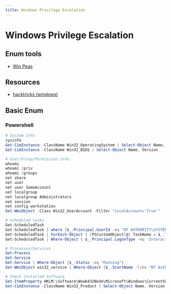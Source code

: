 ```yaml
---
title: Windows Privilege Escalation
---
```


# Windows Privilege Escalation
## Enum tools
- [Win Peas](https://github.com/carlospolop/PEASS-ng/tree/master/winPEAS)

## Resources
- [hacktricks (windows)](https://book.hacktricks.xyz/windows-hardening/windows-local-privilege-escalation)

## Basic Enum

### Powershell
```powershell
# System info
sysinfo
Get-CimInstance -ClassName Win32_OperatingSystem | Select-Object Name, Version, OSArchitecture
Get-CimInstance -ClassName Win32_BIOS | Select-Object Name, Version

# User/Group/Permission info
whoami
whoami /priv
whoami /groups
net share
net user
net user SomeAccount
net localgroup
net localgroup Administrators
net session
net config workstation
Get-WmiObject -Class Win32_UserAccount -Filter "LocalAccount='True'"

# Scheduled tasks
Get-ScheduledTask
Get-ScheduledTask | where {$_.Principal.UserId -eq "NT AUTHORITY\SYSTEM"}
Get-ScheduledTask | ForEach-Object { [PSCustomObject]@{ TaskName = $_.TaskName; Action = ($_.Actions).Execute } }
Get-ScheduledTask | Where-Object { $_.Principal.LogonType -eq 'InteractiveTokenOrPassword' }

# Processes/Services
Get-Process
Get-Service
Get-Service | Where-Object {$_.Status -eq "Running"}
Get-WmiObject win32_service | Where-Object {$_.StartName -like "NT Authority*"}

# Check installed Software
Get-ItemProperty HKLM:\Software\Wow6432Node\Microsoft\Windows\CurrentVersion\Uninstall\* | Select-Object DisplayName, DisplayVersion, Publisher, InstallDate
Get-CimInstance -ClassName Win32_Product | Select-Object Name, Version
```

